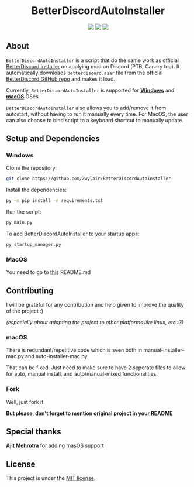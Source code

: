 
<h1 align="center">
    BetterDiscordAutoInstaller
</h1>

<p align="center">
    <img src="https://img.shields.io/badge/python-3.12-green?logo=python&logoColor=white&style=for-the-badge">
    <img src="https://img.shields.io/badge/LICENSE-MIT-green?style=for-the-badge">
    <img src="https://img.shields.io/github/languages/code-size/Zwylair/BetterDiscordAutoInstaller?style=for-the-badge">
</p>

## About

`BetterDiscordAutoInstaller` is a script that do the same work as official [BetterDiscord installer](https://betterdiscord.app/) on applying mod on Discord (PTB, Canary too). It automatically downloads `betterdiscord.asar` file from the official [BetterDiscord GitHub repo](https://github.com/BetterDiscord/BetterDiscord) and makes it load.

Currently, `BetterDiscordAutoInstaller` is supported for **[Windows](https://github.com/Zwylair/BetterDiscordAutoInstaller/tree/master)** and **[macOS](https://github.com/Zwylair/BetterDiscordAutoInstaller/tree/macos)** OSes.

`BetterDiscordAutoInstaller` also allows you to add/remove it from autostart, without having to run it manually every time. For MacOS, the user can also choose to bind script to a keyboard shortcut to manually update.

## Setup and Dependencies

### Windows

Clone the repository:
```bash
git clone https://github.com/Zwylair/BetterDiscordAutoInstaller
```

Install the dependencies:
```bash
py -m pip install -r requirements.txt
```

Run the script:
```bash
py main.py
```

To add BetterDiscordAutoInstaller to your startup apps:
```bash
py startup_manager.py
```

### MacOS

You need to go to [this](https://github.com/Zwylair/BetterDiscordAutoInstaller/tree/macos?tab=readme-ov-file#setup-and-dependencies) README.md

## Contributing

I will be grateful for any contribution and help given to improve the quality of the project :)

_(especially about adapting the project to other platforms like linux, etc :3)_

### macOS
There is redundant/repetitive code which is seen both in manual-installer-mac.py and auto-installer-mac.py. 

That can be fixed. Just need to make sure to have 2 seperate files to allow for auto, manual install, and auto/manual-mixed functionalities. 

### Fork
Well, just fork it

**But please, don't forget to mention original project in your README**

## Special thanks

**[Ajit Mehrotra](https://github.com/Ajit-Mehrotra)** for adding masOS support

## License
This project is under the [MIT license](./LICENSE).
